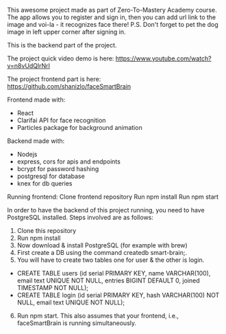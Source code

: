 This awesome project made as part of Zero-To-Mastery Academy course.
The app allows you to register and sign in, then you can add url link to the image and voi-la - it recognizes face there!
P.S. Don't forget to pet the dog image in left upper corner after signing in.

This is the backend part of the project.

The project quick video demo is here: https://www.youtube.com/watch?v=n8vUdQlrNrI

The project frontend part is here: https://github.com/shanizlo/faceSmartBrain

Frontend made with:
* React
* Clarifai API for face recognition
* Particles package for background animation

Backend made with:
* Nodejs
* express, cors for apis and endpoints
* bcrypt for password hashing
* postgresql for database
* knex for db queries

Running frontend:
Clone frontend repository
Run npm install
Run npm start

In order to have the backend of this project running, you need to have PostgreSQL installed.
Steps involved are as follows:
1. Clone this repository
2. Run npm install
3. Now download & install PostgreSQL  (for example with brew)
4. First create a DB using the command createdb smart-brain;.
5. You will have to create two tables one for user & the other is login.
- CREATE TABLE users (id serial PRIMARY KEY, name VARCHAR(100), email text UNIQUE NOT NULL, entries BIGINT DEFAULT 0, joined TIMESTAMP NOT NULL);
- CREATE TABLE login (id serial PRIMARY KEY, hash VARCHAR(100) NOT NULL, email text UNIQUE NOT NULL);
6. Run npm start.
This also assumes that your frontend, i.e., faceSmartBrain is running simultaneously.
